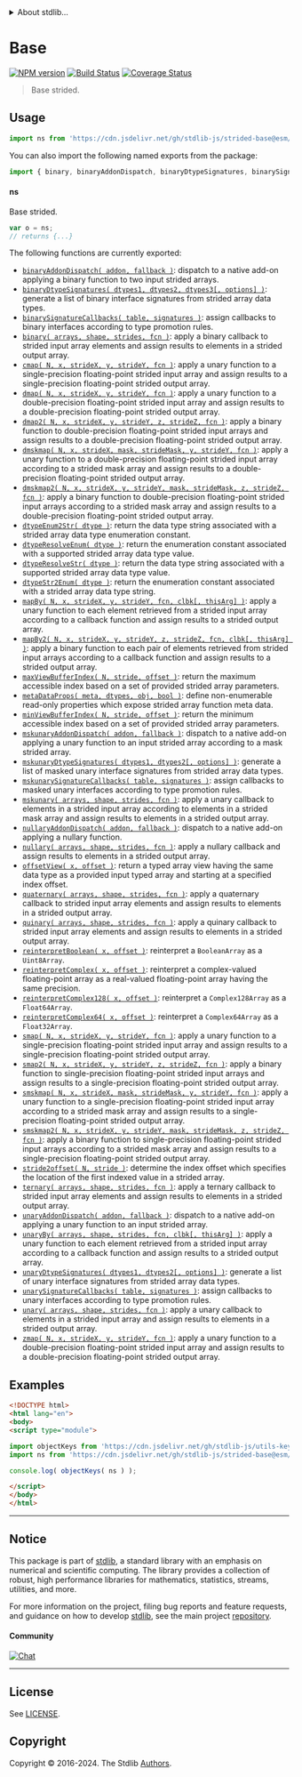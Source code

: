 <!--

@license Apache-2.0

Copyright (c) 2020 The Stdlib Authors.

Licensed under the Apache License, Version 2.0 (the "License");
you may not use this file except in compliance with the License.
You may obtain a copy of the License at

   http://www.apache.org/licenses/LICENSE-2.0

Unless required by applicable law or agreed to in writing, software
distributed under the License is distributed on an "AS IS" BASIS,
WITHOUT WARRANTIES OR CONDITIONS OF ANY KIND, either express or implied.
See the License for the specific language governing permissions and
limitations under the License.

-->


<details>
  <summary>
    About stdlib...
  </summary>
  <p>We believe in a future in which the web is a preferred environment for numerical computation. To help realize this future, we've built stdlib. stdlib is a standard library, with an emphasis on numerical and scientific computation, written in JavaScript (and C) for execution in browsers and in Node.js.</p>
  <p>The library is fully decomposable, being architected in such a way that you can swap out and mix and match APIs and functionality to cater to your exact preferences and use cases.</p>
  <p>When you use stdlib, you can be absolutely certain that you are using the most thorough, rigorous, well-written, studied, documented, tested, measured, and high-quality code out there.</p>
  <p>To join us in bringing numerical computing to the web, get started by checking us out on <a href="https://github.com/stdlib-js/stdlib">GitHub</a>, and please consider <a href="https://opencollective.com/stdlib">financially supporting stdlib</a>. We greatly appreciate your continued support!</p>
</details>

# Base

[![NPM version][npm-image]][npm-url] [![Build Status][test-image]][test-url] [![Coverage Status][coverage-image]][coverage-url] <!-- [![dependencies][dependencies-image]][dependencies-url] -->

> Base strided.



<section class="usage">

## Usage

```javascript
import ns from 'https://cdn.jsdelivr.net/gh/stdlib-js/strided-base@esm/index.mjs';
```

You can also import the following named exports from the package:

```javascript
import { binary, binaryAddonDispatch, binaryDtypeSignatures, binarySignatureCallbacks, cmap, dmap, dmap2, dmskmap, dmskmap2, dtypeEnum2Str, dtypeResolveEnum, dtypeResolveStr, dtypeStr2Enum, mapBy, mapBy2, maxViewBufferIndex, metaDataProps, minViewBufferIndex, mskunary, mskunaryAddonDispatch, mskunaryDtypeSignatures, mskunarySignatureCallbacks, nullary, nullaryAddonDispatch, offsetView, quaternary, quinary, reinterpretBoolean, reinterpretComplex, reinterpretComplex128, reinterpretComplex64, smap, smap2, smskmap, smskmap2, stride2offset, ternary, unary, unaryAddonDispatch, unaryBy, unaryDtypeSignatures, unarySignatureCallbacks, writeDataView, zmap } from 'https://cdn.jsdelivr.net/gh/stdlib-js/strided-base@esm/index.mjs';
```

#### ns

Base strided.

```javascript
var o = ns;
// returns {...}
```

The following functions are currently exported:

<!-- <toc pattern="*"> -->

<div class="namespace-toc">

-   <span class="signature">[`binaryAddonDispatch( addon, fallback )`][@stdlib/strided/base/binary-addon-dispatch]</span><span class="delimiter">: </span><span class="description">dispatch to a native add-on applying a binary function to two input strided arrays.</span>
-   <span class="signature">[`binaryDtypeSignatures( dtypes1, dtypes2, dtypes3[, options] )`][@stdlib/strided/base/binary-dtype-signatures]</span><span class="delimiter">: </span><span class="description">generate a list of binary interface signatures from strided array data types.</span>
-   <span class="signature">[`binarySignatureCallbacks( table, signatures )`][@stdlib/strided/base/binary-signature-callbacks]</span><span class="delimiter">: </span><span class="description">assign callbacks to binary interfaces according to type promotion rules.</span>
-   <span class="signature">[`binary( arrays, shape, strides, fcn )`][@stdlib/strided/base/binary]</span><span class="delimiter">: </span><span class="description">apply a binary callback to strided input array elements and assign results to elements in a strided output array.</span>
-   <span class="signature">[`cmap( N, x, strideX, y, strideY, fcn )`][@stdlib/strided/base/cmap]</span><span class="delimiter">: </span><span class="description">apply a unary function to a single-precision floating-point strided input array and assign results to a single-precision floating-point strided output array.</span>
-   <span class="signature">[`dmap( N, x, strideX, y, strideY, fcn )`][@stdlib/strided/base/dmap]</span><span class="delimiter">: </span><span class="description">apply a unary function to a double-precision floating-point strided input array and assign results to a double-precision floating-point strided output array.</span>
-   <span class="signature">[`dmap2( N, x, strideX, y, strideY, z, strideZ, fcn )`][@stdlib/strided/base/dmap2]</span><span class="delimiter">: </span><span class="description">apply a binary function to double-precision floating-point strided input arrays and assign results to a double-precision floating-point strided output array.</span>
-   <span class="signature">[`dmskmap( N, x, strideX, mask, strideMask, y, strideY, fcn )`][@stdlib/strided/base/dmskmap]</span><span class="delimiter">: </span><span class="description">apply a unary function to a double-precision floating-point strided input array according to a strided mask array and assign results to a double-precision floating-point strided output array.</span>
-   <span class="signature">[`dmskmap2( N, x, strideX, y, strideY, mask, strideMask, z, strideZ, fcn )`][@stdlib/strided/base/dmskmap2]</span><span class="delimiter">: </span><span class="description">apply a binary function to double-precision floating-point strided input arrays according to a strided mask array and assign results to a double-precision floating-point strided output array.</span>
-   <span class="signature">[`dtypeEnum2Str( dtype )`][@stdlib/strided/base/dtype-enum2str]</span><span class="delimiter">: </span><span class="description">return the data type string associated with a strided array data type enumeration constant.</span>
-   <span class="signature">[`dtypeResolveEnum( dtype )`][@stdlib/strided/base/dtype-resolve-enum]</span><span class="delimiter">: </span><span class="description">return the enumeration constant associated with a supported strided array data type value.</span>
-   <span class="signature">[`dtypeResolveStr( dtype )`][@stdlib/strided/base/dtype-resolve-str]</span><span class="delimiter">: </span><span class="description">return the data type string associated with a supported strided array data type value.</span>
-   <span class="signature">[`dtypeStr2Enum( dtype )`][@stdlib/strided/base/dtype-str2enum]</span><span class="delimiter">: </span><span class="description">return the enumeration constant associated with a strided array data type string.</span>
-   <span class="signature">[`mapBy( N, x, strideX, y, strideY, fcn, clbk[, thisArg] )`][@stdlib/strided/base/map-by]</span><span class="delimiter">: </span><span class="description">apply a unary function to each element retrieved from a strided input array according to a callback function and assign results to a strided output array.</span>
-   <span class="signature">[`mapBy2( N, x, strideX, y, strideY, z, strideZ, fcn, clbk[, thisArg] )`][@stdlib/strided/base/map-by2]</span><span class="delimiter">: </span><span class="description">apply a binary function to each pair of elements retrieved from strided input arrays according to a callback function and assign results to a strided output array.</span>
-   <span class="signature">[`maxViewBufferIndex( N, stride, offset )`][@stdlib/strided/base/max-view-buffer-index]</span><span class="delimiter">: </span><span class="description">return the maximum accessible index based on a set of provided strided array parameters.</span>
-   <span class="signature">[`metaDataProps( meta, dtypes, obj, bool )`][@stdlib/strided/base/meta-data-props]</span><span class="delimiter">: </span><span class="description">define non-enumerable read-only properties which expose strided array function meta data.</span>
-   <span class="signature">[`minViewBufferIndex( N, stride, offset )`][@stdlib/strided/base/min-view-buffer-index]</span><span class="delimiter">: </span><span class="description">return the minimum accessible index based on a set of provided strided array parameters.</span>
-   <span class="signature">[`mskunaryAddonDispatch( addon, fallback )`][@stdlib/strided/base/mskunary-addon-dispatch]</span><span class="delimiter">: </span><span class="description">dispatch to a native add-on applying a unary function to an input strided array according to a mask strided array.</span>
-   <span class="signature">[`mskunaryDtypeSignatures( dtypes1, dtypes2[, options] )`][@stdlib/strided/base/mskunary-dtype-signatures]</span><span class="delimiter">: </span><span class="description">generate a list of masked unary interface signatures from strided array data types.</span>
-   <span class="signature">[`mskunarySignatureCallbacks( table, signatures )`][@stdlib/strided/base/mskunary-signature-callbacks]</span><span class="delimiter">: </span><span class="description">assign callbacks to masked unary interfaces according to type promotion rules.</span>
-   <span class="signature">[`mskunary( arrays, shape, strides, fcn )`][@stdlib/strided/base/mskunary]</span><span class="delimiter">: </span><span class="description">apply a unary callback to elements in a strided input array according to elements in a strided mask array and assign results to elements in a strided output array.</span>
-   <span class="signature">[`nullaryAddonDispatch( addon, fallback )`][@stdlib/strided/base/nullary-addon-dispatch]</span><span class="delimiter">: </span><span class="description">dispatch to a native add-on applying a nullary function.</span>
-   <span class="signature">[`nullary( arrays, shape, strides, fcn )`][@stdlib/strided/base/nullary]</span><span class="delimiter">: </span><span class="description">apply a nullary callback and assign results to elements in a strided output array.</span>
-   <span class="signature">[`offsetView( x, offset )`][@stdlib/strided/base/offset-view]</span><span class="delimiter">: </span><span class="description">return a typed array view having the same data type as a provided input typed array and starting at a specified index offset.</span>
-   <span class="signature">[`quaternary( arrays, shape, strides, fcn )`][@stdlib/strided/base/quaternary]</span><span class="delimiter">: </span><span class="description">apply a quaternary callback to strided input array elements and assign results to elements in a strided output array.</span>
-   <span class="signature">[`quinary( arrays, shape, strides, fcn )`][@stdlib/strided/base/quinary]</span><span class="delimiter">: </span><span class="description">apply a quinary callback to strided input array elements and assign results to elements in a strided output array.</span>
-   <span class="signature">[`reinterpretBoolean( x, offset )`][@stdlib/strided/base/reinterpret-boolean]</span><span class="delimiter">: </span><span class="description">reinterpret a `BooleanArray` as a `Uint8Array`.</span>
-   <span class="signature">[`reinterpretComplex( x, offset )`][@stdlib/strided/base/reinterpret-complex]</span><span class="delimiter">: </span><span class="description">reinterpret a complex-valued floating-point array as a real-valued floating-point array having the same precision.</span>
-   <span class="signature">[`reinterpretComplex128( x, offset )`][@stdlib/strided/base/reinterpret-complex128]</span><span class="delimiter">: </span><span class="description">reinterpret a `Complex128Array` as a `Float64Array`.</span>
-   <span class="signature">[`reinterpretComplex64( x, offset )`][@stdlib/strided/base/reinterpret-complex64]</span><span class="delimiter">: </span><span class="description">reinterpret a `Complex64Array` as a `Float32Array`.</span>
-   <span class="signature">[`smap( N, x, strideX, y, strideY, fcn )`][@stdlib/strided/base/smap]</span><span class="delimiter">: </span><span class="description">apply a unary function to a single-precision floating-point strided input array and assign results to a single-precision floating-point strided output array.</span>
-   <span class="signature">[`smap2( N, x, strideX, y, strideY, z, strideZ, fcn )`][@stdlib/strided/base/smap2]</span><span class="delimiter">: </span><span class="description">apply a binary function to single-precision floating-point strided input arrays and assign results to a single-precision floating-point strided output array.</span>
-   <span class="signature">[`smskmap( N, x, strideX, mask, strideMask, y, strideY, fcn )`][@stdlib/strided/base/smskmap]</span><span class="delimiter">: </span><span class="description">apply a unary function to a single-precision floating-point strided input array according to a strided mask array and assign results to a single-precision floating-point strided output array.</span>
-   <span class="signature">[`smskmap2( N, x, strideX, y, strideY, mask, strideMask, z, strideZ, fcn )`][@stdlib/strided/base/smskmap2]</span><span class="delimiter">: </span><span class="description">apply a binary function to single-precision floating-point strided input arrays according to a strided mask array and assign results to a single-precision floating-point strided output array.</span>
-   <span class="signature">[`stride2offset( N, stride )`][@stdlib/strided/base/stride2offset]</span><span class="delimiter">: </span><span class="description">determine the index offset which specifies the location of the first indexed value in a strided array.</span>
-   <span class="signature">[`ternary( arrays, shape, strides, fcn )`][@stdlib/strided/base/ternary]</span><span class="delimiter">: </span><span class="description">apply a ternary callback to strided input array elements and assign results to elements in a strided output array.</span>
-   <span class="signature">[`unaryAddonDispatch( addon, fallback )`][@stdlib/strided/base/unary-addon-dispatch]</span><span class="delimiter">: </span><span class="description">dispatch to a native add-on applying a unary function to an input strided array.</span>
-   <span class="signature">[`unaryBy( arrays, shape, strides, fcn, clbk[, thisArg] )`][@stdlib/strided/base/unary-by]</span><span class="delimiter">: </span><span class="description">apply a unary function to each element retrieved from a strided input array according to a callback function and assign results to a strided output array.</span>
-   <span class="signature">[`unaryDtypeSignatures( dtypes1, dtypes2[, options] )`][@stdlib/strided/base/unary-dtype-signatures]</span><span class="delimiter">: </span><span class="description">generate a list of unary interface signatures from strided array data types.</span>
-   <span class="signature">[`unarySignatureCallbacks( table, signatures )`][@stdlib/strided/base/unary-signature-callbacks]</span><span class="delimiter">: </span><span class="description">assign callbacks to unary interfaces according to type promotion rules.</span>
-   <span class="signature">[`unary( arrays, shape, strides, fcn )`][@stdlib/strided/base/unary]</span><span class="delimiter">: </span><span class="description">apply a unary callback to elements in a strided input array and assign results to elements in a strided output array.</span>
-   <span class="signature">[`zmap( N, x, strideX, y, strideY, fcn )`][@stdlib/strided/base/zmap]</span><span class="delimiter">: </span><span class="description">apply a unary function to a double-precision floating-point strided input array and assign results to a double-precision floating-point strided output array.</span>

</div>

<!-- </toc> -->

</section>

<!-- /.usage -->

<section class="examples">

## Examples

<!-- TODO: better examples -->

<!-- eslint no-undef: "error" -->

```html
<!DOCTYPE html>
<html lang="en">
<body>
<script type="module">

import objectKeys from 'https://cdn.jsdelivr.net/gh/stdlib-js/utils-keys@esm/index.mjs';
import ns from 'https://cdn.jsdelivr.net/gh/stdlib-js/strided-base@esm/index.mjs';

console.log( objectKeys( ns ) );

</script>
</body>
</html>
```

</section>

<!-- /.examples -->

<!-- Section for related `stdlib` packages. Do not manually edit this section, as it is automatically populated. -->

<section class="related">

</section>

<!-- /.related -->

<!-- Section for all links. Make sure to keep an empty line after the `section` element and another before the `/section` close. -->


<section class="main-repo" >

* * *

## Notice

This package is part of [stdlib][stdlib], a standard library with an emphasis on numerical and scientific computing. The library provides a collection of robust, high performance libraries for mathematics, statistics, streams, utilities, and more.

For more information on the project, filing bug reports and feature requests, and guidance on how to develop [stdlib][stdlib], see the main project [repository][stdlib].

#### Community

[![Chat][chat-image]][chat-url]

---

## License

See [LICENSE][stdlib-license].


## Copyright

Copyright &copy; 2016-2024. The Stdlib [Authors][stdlib-authors].

</section>

<!-- /.stdlib -->

<!-- Section for all links. Make sure to keep an empty line after the `section` element and another before the `/section` close. -->

<section class="links">

[npm-image]: http://img.shields.io/npm/v/@stdlib/strided-base.svg
[npm-url]: https://npmjs.org/package/@stdlib/strided-base

[test-image]: https://github.com/stdlib-js/strided-base/actions/workflows/test.yml/badge.svg?branch=main
[test-url]: https://github.com/stdlib-js/strided-base/actions/workflows/test.yml?query=branch:main

[coverage-image]: https://img.shields.io/codecov/c/github/stdlib-js/strided-base/main.svg
[coverage-url]: https://codecov.io/github/stdlib-js/strided-base?branch=main

<!--

[dependencies-image]: https://img.shields.io/david/stdlib-js/strided-base.svg
[dependencies-url]: https://david-dm.org/stdlib-js/strided-base/main

-->

[chat-image]: https://img.shields.io/gitter/room/stdlib-js/stdlib.svg
[chat-url]: https://app.gitter.im/#/room/#stdlib-js_stdlib:gitter.im

[stdlib]: https://github.com/stdlib-js/stdlib

[stdlib-authors]: https://github.com/stdlib-js/stdlib/graphs/contributors

[umd]: https://github.com/umdjs/umd
[es-module]: https://developer.mozilla.org/en-US/docs/Web/JavaScript/Guide/Modules

[deno-url]: https://github.com/stdlib-js/strided-base/tree/deno
[deno-readme]: https://github.com/stdlib-js/strided-base/blob/deno/README.md
[umd-url]: https://github.com/stdlib-js/strided-base/tree/umd
[umd-readme]: https://github.com/stdlib-js/strided-base/blob/umd/README.md
[esm-url]: https://github.com/stdlib-js/strided-base/tree/esm
[esm-readme]: https://github.com/stdlib-js/strided-base/blob/esm/README.md
[branches-url]: https://github.com/stdlib-js/strided-base/blob/main/branches.md

[stdlib-license]: https://raw.githubusercontent.com/stdlib-js/strided-base/main/LICENSE

<!-- <toc-links> -->

[@stdlib/strided/base/binary-addon-dispatch]: https://github.com/stdlib-js/strided-base-binary-addon-dispatch/tree/esm

[@stdlib/strided/base/binary-dtype-signatures]: https://github.com/stdlib-js/strided-base-binary-dtype-signatures/tree/esm

[@stdlib/strided/base/binary-signature-callbacks]: https://github.com/stdlib-js/strided-base-binary-signature-callbacks/tree/esm

[@stdlib/strided/base/binary]: https://github.com/stdlib-js/strided-base-binary/tree/esm

[@stdlib/strided/base/cmap]: https://github.com/stdlib-js/strided-base-cmap/tree/esm

[@stdlib/strided/base/dmap]: https://github.com/stdlib-js/strided-base-dmap/tree/esm

[@stdlib/strided/base/dmap2]: https://github.com/stdlib-js/strided-base-dmap2/tree/esm

[@stdlib/strided/base/dmskmap]: https://github.com/stdlib-js/strided-base-dmskmap/tree/esm

[@stdlib/strided/base/dmskmap2]: https://github.com/stdlib-js/strided-base-dmskmap2/tree/esm

[@stdlib/strided/base/dtype-enum2str]: https://github.com/stdlib-js/strided-base-dtype-enum2str/tree/esm

[@stdlib/strided/base/dtype-resolve-enum]: https://github.com/stdlib-js/strided-base-dtype-resolve-enum/tree/esm

[@stdlib/strided/base/dtype-resolve-str]: https://github.com/stdlib-js/strided-base-dtype-resolve-str/tree/esm

[@stdlib/strided/base/dtype-str2enum]: https://github.com/stdlib-js/strided-base-dtype-str2enum/tree/esm

[@stdlib/strided/base/map-by]: https://github.com/stdlib-js/strided-base-map-by/tree/esm

[@stdlib/strided/base/map-by2]: https://github.com/stdlib-js/strided-base-map-by2/tree/esm

[@stdlib/strided/base/max-view-buffer-index]: https://github.com/stdlib-js/strided-base-max-view-buffer-index/tree/esm

[@stdlib/strided/base/meta-data-props]: https://github.com/stdlib-js/strided-base-meta-data-props/tree/esm

[@stdlib/strided/base/min-view-buffer-index]: https://github.com/stdlib-js/strided-base-min-view-buffer-index/tree/esm

[@stdlib/strided/base/mskunary-addon-dispatch]: https://github.com/stdlib-js/strided-base-mskunary-addon-dispatch/tree/esm

[@stdlib/strided/base/mskunary-dtype-signatures]: https://github.com/stdlib-js/strided-base-mskunary-dtype-signatures/tree/esm

[@stdlib/strided/base/mskunary-signature-callbacks]: https://github.com/stdlib-js/strided-base-mskunary-signature-callbacks/tree/esm

[@stdlib/strided/base/mskunary]: https://github.com/stdlib-js/strided-base-mskunary/tree/esm

[@stdlib/strided/base/nullary-addon-dispatch]: https://github.com/stdlib-js/strided-base-nullary-addon-dispatch/tree/esm

[@stdlib/strided/base/nullary]: https://github.com/stdlib-js/strided-base-nullary/tree/esm

[@stdlib/strided/base/offset-view]: https://github.com/stdlib-js/strided-base-offset-view/tree/esm

[@stdlib/strided/base/quaternary]: https://github.com/stdlib-js/strided-base-quaternary/tree/esm

[@stdlib/strided/base/quinary]: https://github.com/stdlib-js/strided-base-quinary/tree/esm

[@stdlib/strided/base/reinterpret-boolean]: https://github.com/stdlib-js/strided-base-reinterpret-boolean/tree/esm

[@stdlib/strided/base/reinterpret-complex]: https://github.com/stdlib-js/strided-base-reinterpret-complex/tree/esm

[@stdlib/strided/base/reinterpret-complex128]: https://github.com/stdlib-js/strided-base-reinterpret-complex128/tree/esm

[@stdlib/strided/base/reinterpret-complex64]: https://github.com/stdlib-js/strided-base-reinterpret-complex64/tree/esm

[@stdlib/strided/base/smap]: https://github.com/stdlib-js/strided-base-smap/tree/esm

[@stdlib/strided/base/smap2]: https://github.com/stdlib-js/strided-base-smap2/tree/esm

[@stdlib/strided/base/smskmap]: https://github.com/stdlib-js/strided-base-smskmap/tree/esm

[@stdlib/strided/base/smskmap2]: https://github.com/stdlib-js/strided-base-smskmap2/tree/esm

[@stdlib/strided/base/stride2offset]: https://github.com/stdlib-js/strided-base-stride2offset/tree/esm

[@stdlib/strided/base/ternary]: https://github.com/stdlib-js/strided-base-ternary/tree/esm

[@stdlib/strided/base/unary-addon-dispatch]: https://github.com/stdlib-js/strided-base-unary-addon-dispatch/tree/esm

[@stdlib/strided/base/unary-by]: https://github.com/stdlib-js/strided-base-unary-by/tree/esm

[@stdlib/strided/base/unary-dtype-signatures]: https://github.com/stdlib-js/strided-base-unary-dtype-signatures/tree/esm

[@stdlib/strided/base/unary-signature-callbacks]: https://github.com/stdlib-js/strided-base-unary-signature-callbacks/tree/esm

[@stdlib/strided/base/unary]: https://github.com/stdlib-js/strided-base-unary/tree/esm

[@stdlib/strided/base/zmap]: https://github.com/stdlib-js/strided-base-zmap/tree/esm

<!-- </toc-links> -->

</section>

<!-- /.links -->
